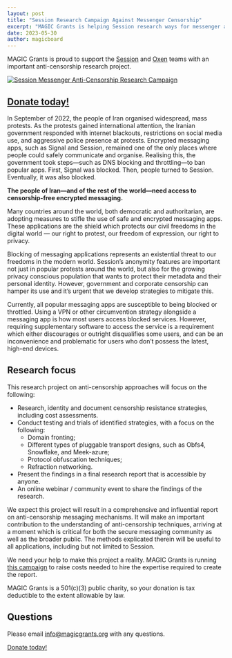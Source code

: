 ```yaml
---
layout: post
title: "Session Research Campaign Against Messenger Censorship"
excerpt: "MAGIC Grants is helping Session research ways for messenger applications to circumvent state-level censorship"
date: 2023-05-30
author: magicboard
---
```


MAGIC Grants is proud to support the [Session](https://getsession.org/) and [Oxen](https://oxen.io/) teams with an important anti-censorship research project.

[![Session Messenger Anti-Censorship Research Campaign](/images/session-messenger-anti-censorship.png)](/images/session-messenger-anti-censorship.png)

## [Donate today!](https://btcpay.magicgrants.org/apps/2WE269dC1f22266iFfs6WVoHxGJG/crowdfund)

In September of 2022, the people of Iran organised widespread, mass protests. As the protests gained international attention, the Iranian government responded with internet blackouts, restrictions on social media use, and aggressive police presence at protests. Encrypted messaging apps, such as Signal and Session, remained one of the only places where people could safely communicate and organise. Realising this, the government took steps—such as DNS blocking and throttling—to ban popular apps. First, Signal was blocked. Then, people turned to Session. Eventually, it was also blocked. 

**The people of Iran—and of the rest of the world—need access to censorship-free encrypted messaging.**

Many countries around the world, both democratic and authoritarian, are adopting measures to stifle the use of safe and encrypted messaging apps. These applications are the shield which protects our civil freedoms in the digital world — our right to protest, our freedom of expression, our right to privacy.

Blocking of messaging applications represents an existential threat to our freedoms in the modern world. Session’s anonymity features are important not just in popular protests around the world, but also for the growing privacy conscious population that wants to protect their metadata and their personal identity. However, government and corporate censorship can hamper its use and it’s urgent that we develop strategies to mitigate this.

Currently, all popular messaging apps are susceptible to being blocked or throttled. Using a VPN or other circumvention strategy alongside a messaging app is how most users access blocked services. However, requiring supplementary software to access the service is a requirement which either discourages or outright disqualifies some users, and can be an inconvenience and problematic for users who don’t possess the latest, high-end devices.

## Research focus

This research project on anti-censorship approaches will focus on the following:

* Research, identity and document censorship resistance strategies, including cost assessments.
* Conduct testing and trials of identified strategies, with a focus on the following:
  * Domain fronting;
  * Different types of pluggable transport designs, such as Obfs4, Snowflake, and Meek-azure;
  * Protocol obfuscation techniques;
  * Refraction networking.
* Present the findings in a final research report that is accessible by anyone.
* An online webinar / community event to share the findings of the research.

We expect this project  will result in a comprehensive and influential report on anti-censorship messaging mechanisms. It will make an important contribution to the understanding of anti-censorship techniques, arriving at a moment which is critical for both the secure messaging community as well as the broader public. The methods explicated therein will be useful to all applications, including but not limited to Session.

We need your help to make this project a reality. MAGIC Grants is running [this campaign](https://btcpay.magicgrants.org/apps/2WE269dC1f22266iFfs6WVoHxGJG/crowdfund) to raise costs needed to hire the expertise required to create the report.

MAGIC Grants is a 501(c)(3) public charity, so your donation is tax deductible to the extent allowable by law.

## Questions

Please email [info@magicgrants.org](mailto:info@magicgrants.org) with any questions.

[Donate today!](https://btcpay.magicgrants.org/apps/2WE269dC1f22266iFfs6WVoHxGJG/crowdfund)
